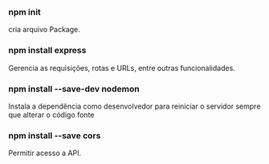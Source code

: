### npm init 
cria arquivo Package.

### npm install express
Gerencia as requisições, rotas e URLs, entre outras funcionalidades.

### npm install --save-dev nodemon
Instala a dependência como desenvolvedor para reiniciar o servidor sempre que alterar o código fonte

### npm install --save cors
Permitir acesso a API.